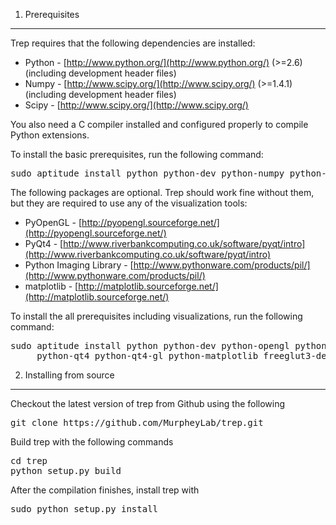 1. Prerequisites
----------------
Trep requires that the following dependencies are installed:

* Python - [http://www.python.org/](http://www.python.org/) (>=2.6) (including development header files)
* Numpy - [http://www.scipy.org/](http://www.scipy.org/) (>=1.4.1) (including development header files)
* Scipy - [http://www.scipy.org/](http://www.scipy.org/)

You also need a C compiler installed and configured properly to compile Python extensions.

To install the basic prerequisites, run the following command:
<pre>
sudo aptitude install python python-dev python-numpy python-scipy
</pre>


The following packages are optional. Trep should work fine without them, but they are required to use any of the visualization tools:

* PyOpenGL - [http://pyopengl.sourceforge.net/](http://pyopengl.sourceforge.net/)
* PyQt4 - [http://www.riverbankcomputing.co.uk/software/pyqt/intro](http://www.riverbankcomputing.co.uk/software/pyqt/intro)
* Python Imaging Library - [http://www.pythonware.com/products/pil/](http://www.pythonware.com/products/pil/)
* matplotlib - [http://matplotlib.sourceforge.net/](http://matplotlib.sourceforge.net/)

To install the all prerequisites including visualizations, run the following command:
<pre>
sudo aptitude install python python-dev python-opengl python-numpy python-scipy python-imaging \
     python-qt4 python-qt4-gl python-matplotlib freeglut3-dev
</pre>

2. Installing from source
-------------------------
Checkout the latest version of trep from Github using the following
<pre>
git clone https://github.com/MurpheyLab/trep.git
</pre>
Build trep with the following commands
<pre>
cd trep
python setup.py build
</pre>
After the compilation finishes, install trep with
<pre>
sudo python setup.py install
</pre>
